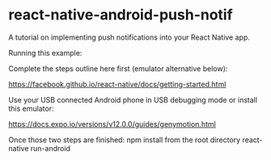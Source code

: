 # react-native-android-push-notif

A tutorial on implementing push notifications into your React Native app.

Running this example: 

Complete the steps outline here first (emulator alternative below):

https://facebook.github.io/react-native/docs/getting-started.html

Use your USB connected Android phone in USB debugging mode or install this emulator:

https://docs.expo.io/versions/v12.0.0/guides/genymotion.html

Once those two steps are finished:
npm install from the root directory
react-native run-android
